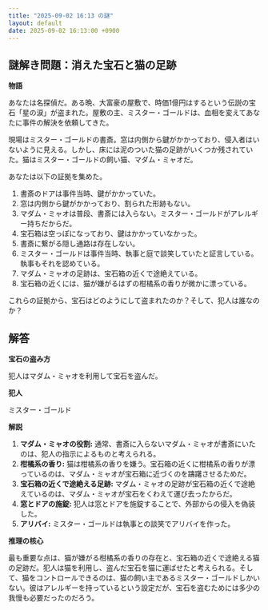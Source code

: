```yaml
---
title: "2025-09-02 16:13 の謎"
layout: default
date: 2025-09-02 16:13:00 +0900
---
```

## 謎解き問題：消えた宝石と猫の足跡

**物語**

あなたは名探偵だ。ある晩、大富豪の屋敷で、時価1億円はするという伝説の宝石「星の涙」が盗まれた。屋敷の主、ミスター・ゴールドは、血相を変えてあなたに事件の解決を依頼してきた。

現場はミスター・ゴールドの書斎。窓は内側から鍵がかかっており、侵入者はいないように見える。しかし、床には泥のついた猫の足跡がいくつか残されていた。猫はミスター・ゴールドの飼い猫、マダム・ミャオだ。

あなたは以下の証拠を集めた。

1.  書斎のドアは事件当時、鍵がかかっていた。
2.  窓は内側から鍵がかかっており、割られた形跡もない。
3.  マダム・ミャオは普段、書斎には入らない。ミスター・ゴールドがアレルギー持ちだからだ。
4.  宝石箱は空っぽになっており、鍵はかかっていなかった。
5.  書斎に繋がる隠し通路は存在しない。
6.  ミスター・ゴールドは事件当時、執事と庭で談笑していたと証言している。執事もそれを認めている。
7.  マダム・ミャオの足跡は、宝石箱の近くで途絶えている。
8.  宝石箱の近くには、猫が嫌がるはずの柑橘系の香りが微かに漂っている。

これらの証拠から、宝石はどのようにして盗まれたのか？そして、犯人は誰なのか？

## 解答

**宝石の盗み方**

犯人はマダム・ミャオを利用して宝石を盗んだ。

**犯人**

ミスター・ゴールド

**解説**

1.  **マダム・ミャオの役割:** 通常、書斎に入らないマダム・ミャオが書斎にいたのは、犯人の指示によるものと考えられる。
2.  **柑橘系の香り:** 猫は柑橘系の香りを嫌う。宝石箱の近くに柑橘系の香りが漂っているのは、マダム・ミャオが宝石箱に近づくのを躊躇させるためだ。
3.  **宝石箱の近くで途絶える足跡:** マダム・ミャオの足跡が宝石箱の近くで途絶えているのは、マダム・ミャオが宝石をくわえて運び去ったからだ。
4.  **窓とドアの施錠:** 犯人は窓とドアを施錠することで、外部からの侵入を偽装した。
5.  **アリバイ:** ミスター・ゴールドは執事との談笑でアリバイを作った。

**推理の核心**

最も重要な点は、猫が嫌がる柑橘系の香りの存在と、宝石箱の近くで途絶える猫の足跡だ。犯人は猫を利用し、盗んだ宝石を猫に運ばせたと考えられる。そして、猫をコントロールできるのは、猫の飼い主であるミスター・ゴールドしかいない。彼はアレルギーを持っているという設定だが、宝石を盗むためには多少の我慢も必要だったのだろう。

